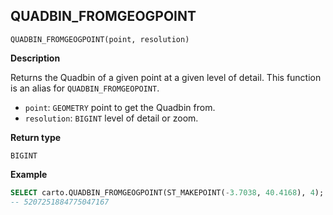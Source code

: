 ## QUADBIN_FROMGEOGPOINT

```sql:signature
QUADBIN_FROMGEOGPOINT(point, resolution)
```

**Description**

Returns the Quadbin of a given point at a given level of detail. This function is an alias for `QUADBIN_FROMGEOPOINT`.

* `point`: `GEOMETRY` point to get the Quadbin from.
* `resolution`: `BIGINT` level of detail or zoom.

**Return type**

`BIGINT`

**Example**

```sql
SELECT carto.QUADBIN_FROMGEOGPOINT(ST_MAKEPOINT(-3.7038, 40.4168), 4);
-- 5207251884775047167
```
